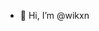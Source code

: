 - 👋 Hi, I’m @wikxn

<!---
wikxn/wikxn is a ✨ special ✨ repository because its `README.md` (this file) appears on your GitHub profile.
You can click the Preview link to take a look at your changes.
--->
